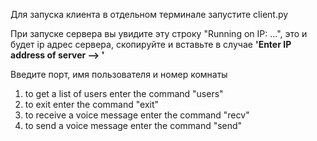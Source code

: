 Для запуска клиента в отдельном терминале запустите client.py

При запуске сервера вы увидите эту строку "Running on IP: ...", это и будет ip адрес сервера, скопируйте и вставьте в случае **'Enter IP address of server --> '**

Введите порт, имя пользователя и номер комнаты

1) to get a list of users enter the command "users"
2) to exit enter the command "exit"
3) to receive a voice message enter the command "recv"
4) to send a voice message enter the command "send"